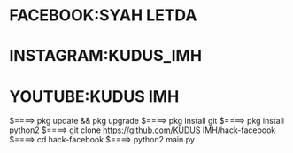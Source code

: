# FACEBOOK:SYAH LETDA
# INSTAGRAM:KUDUS_IMH
# YOUTUBE:KUDUS IMH
$====> pkg update && pkg upgrade
$====> pkg install git
$====> pkg install python2
$====> git clone https://github.com/KUDUS IMH/hack-facebook
$====> cd hack-facebook
$====> python2 main.py
